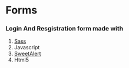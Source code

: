 # Forms
### Login And Resgistration form made with

1. [Sass](https://sass-lang.com/)
2. Javascript
3. [SweetAlert](https://sweetalert.js.org/guides/)
4. Html5
